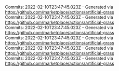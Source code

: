 Commits: 2022-02-10T23:47:45.023Z - Generated via https://github.com/marketplace/actions/artificial-grass
<br>
Commits: 2022-02-10T23:47:45.023Z - Generated via https://github.com/marketplace/actions/artificial-grass
<br>
Commits: 2022-02-10T23:47:45.023Z - Generated via https://github.com/marketplace/actions/artificial-grass
<br>
Commits: 2022-02-10T23:47:45.023Z - Generated via https://github.com/marketplace/actions/artificial-grass
<br>
Commits: 2022-02-10T23:47:45.023Z - Generated via https://github.com/marketplace/actions/artificial-grass
<br>
Commits: 2022-02-10T23:47:45.023Z - Generated via https://github.com/marketplace/actions/artificial-grass
<br>
